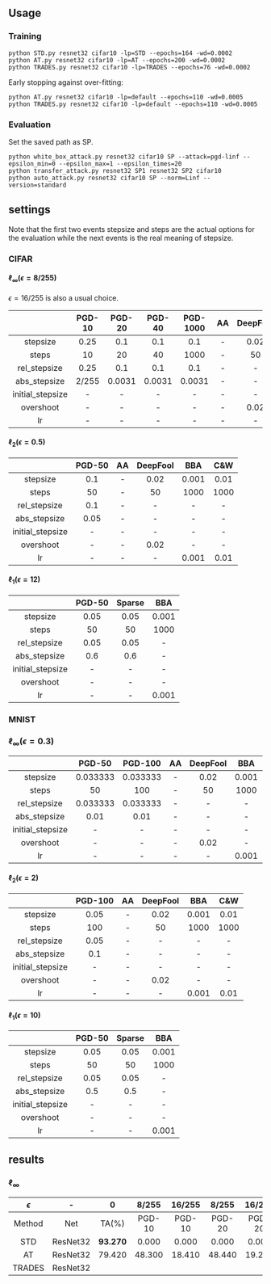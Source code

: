 


## Usage


### Training


    python STD.py resnet32 cifar10 -lp=STD --epochs=164 -wd=0.0002
    python AT.py resnet32 cifar10 -lp=AT --epochs=200 -wd=0.0002
    python TRADES.py resnet32 cifar10 -lp=TRADES --epochs=76 -wd=0.0002



Early stopping against over-fitting:

```
python AT.py resnet32 cifar10 -lp=default --epochs=110 -wd=0.0005
python TRADES.py resnet32 cifar10 -lp=default --epochs=110 -wd=0.0005
```



### Evaluation


Set the saved path as SP.

    python white_box_attack.py resnet32 cifar10 SP --attack=pgd-linf --epsilon_min=0 --epsilon_max=1 --epsilon_times=20
    python transfer_attack.py resnet32 SP1 resnet32 SP2 cifar10
    python auto_attack.py resnet32 cifar10 SP --norm=Linf --version=standard





## settings



Note that the first two events stepsize and steps are the actual options for the evaluation while the next events is the real meaning of stepsize.



### CIFAR

#### $\ell_{\infty}(\epsilon=8/255)$



$\epsilon=16/255$ is also a usual choice.

|                  | PGD-10 | PGD-20 | PGD-40 | PGD-1000 |  AA  | DeepFool |  BBA  | FGSM |
| :--------------: | :----: | :----: | :----: | :------: | :--: | :------: | :---: | :--: |
|     stepsize     |  0.25  |  0.1   |  0.1   |   0.1    |  -   |   0.02   | 0.001 |  -   |
|      steps       |   10   |   20   |   40   |   1000   |  -   |    50    | 1000  |  -   |
|   rel_stepsize   |  0.25  |  0.1   |  0.1   |   0.1    |  -   |    -     |   -   |  -   |
|   abs_stepsize   | 2/255  | 0.0031 | 0.0031 |  0.0031  |  -   |    -     |   -   |  -   |
| initial_stepsize |   -    |   -    |   -    |    -     |  -   |    -     |   -   |  -   |
|    overshoot     |   -    |   -    |   -    |    -     |  -   |   0.02   |   -   |  -   |
|        lr        |   -    |   -    |   -    |    -     |  -   |    -     | 0.001 |  -   |



#### $\ell_2 (\epsilon=0.5)$



|                  | PGD-50 |  AA  | DeepFool |  BBA  | C&W  |
| :--------------: | :----: | :--: | :------: | :---: | :--: |
|     stepsize     |  0.1   |  -   |   0.02   | 0.001 | 0.01 |
|      steps       |   50   |  -   |    50    | 1000  | 1000 |
|   rel_stepsize   |  0.1   |  -   |    -     |   -   |  -   |
|   abs_stepsize   |  0.05  |  -   |    -     |   -   |  -   |
| initial_stepsize |   -    |  -   |    -     |   -   |  -   |
|    overshoot     |   -    |  -   |   0.02   |   -   |  -   |
|        lr        |   -    |  -   |    -     | 0.001 | 0.01 |



#### $\ell_1 (\epsilon=12)$



|                  | PGD-50 | Sparse |  BBA  |
| :--------------: | :----: | :----: | :---: |
|     stepsize     |  0.05  |  0.05  | 0.001 |
|      steps       |   50   |   50   | 1000  |
|   rel_stepsize   |  0.05  |  0.05  |   -   |
|   abs_stepsize   |  0.6   |  0.6   |   -   |
| initial_stepsize |   -    |   -    |   -   |
|    overshoot     |   -    |   -    |   -   |
|        lr        |   -    |   -    | 0.001 |



### MNIST

### $\ell_{\infty} (\epsilon=0.3)$



|                  |  PGD-50  | PGD-100  |  AA  | DeepFool |  BBA  | FGSM |
| :--------------: | :------: | :------: | :--: | :------: | :---: | :--: |
|     stepsize     | 0.033333 | 0.033333 |  -   |   0.02   | 0.001 |  -   |
|      steps       |    50    |   100    |  -   |    50    | 1000  |  -   |
|   rel_stepsize   | 0.033333 | 0.033333 |  -   |    -     |   -   |  -   |
|   abs_stepsize   |   0.01   |   0.01   |  -   |    -     |   -   |  -   |
| initial_stepsize |    -     |    -     |  -   |    -     |   -   |  -   |
|    overshoot     |    -     |    -     |  -   |   0.02   |   -   |  -   |
|        lr        |    -     |    -     |  -   |    -     | 0.001 |  -   |



#### $\ell_2 (\epsilon=2)$



|                  | PGD-100 |  AA  | DeepFool |  BBA  | C&W  |
| :--------------: | :-----: | :--: | :------: | :---: | :--: |
|     stepsize     |  0.05   |  -   |   0.02   | 0.001 | 0.01 |
|      steps       |   100   |  -   |    50    | 1000  | 1000 |
|   rel_stepsize   |  0.05   |  -   |    -     |   -   |  -   |
|   abs_stepsize   |   0.1   |  -   |    -     |   -   |  -   |
| initial_stepsize |    -    |  -   |    -     |   -   |  -   |
|    overshoot     |    -    |  -   |   0.02   |   -   |  -   |
|        lr        |    -    |  -   |    -     | 0.001 | 0.01 |



#### $\ell_1 (\epsilon=10)$



|                  | PGD-50 | Sparse |  BBA  |
| :--------------: | :----: | :----: | :---: |
|     stepsize     |  0.05  |  0.05  | 0.001 |
|      steps       |   50   |   50   | 1000  |
|   rel_stepsize   |  0.05  |  0.05  |   -   |
|   abs_stepsize   |  0.5   |  0.5   |   -   |
| initial_stepsize |   -    |   -    |   -   |
|    overshoot     |   -    |   -    |   -   |
|        lr        |   -    |   -    | 0.001 |



## results





### $\ell_{\infty}$

| $\epsilon$ |    -     |     0      | 8/255  | 16/255 | 8/255  | 16/255 | 8/255  | 16/255 | 8/255 | 16/255 |  8/255   |  16/255  | 8/255 | 16/255 | 8/255 | 16/255 |
| :--------: | :------: | :--------: | :----: | :----: | :----: | :----: | :----: | :----: | :---: | :----: | :------: | :------: | :---: | :----: | :---: | :----: |
|   Method   |   Net    |   TA(%)    | PGD-10 | PGD-10 | PGD-20 | PGD-20 | PGD-40 | PGD-40 |  AA   |   AA   | DeepFool | DeepFool |  BBA  |  BBA   | FGSM  |  FGSM  |
|    STD     | ResNet32 | **93.270** | 0.000  | 0.000  | 0.000  | 0.000  | 0.000  | 0.000  | 0.000 | 0.000  |  0.019   |  0.000   |       |        |       |        |
|     AT     | ResNet32 |   79.420   | 48.300 | 18.410 | 48.440 | 19.280 | 47.460 | 15.500 |       |        |          |          |       |        |       |        |
|   TRADES   | ResNet32 |            |        |        |        |        |        |        |       |        |          |          |       |        |       |        |

